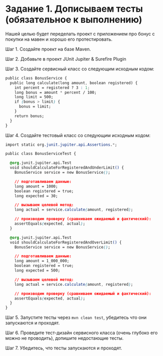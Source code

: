 <h1>Задание 1. Дописываем тесты (обязательное к выполнению)</h1>

Нашей целью будет переделать проект с приложением про бонус с покупки на мавен и хорошо его протестировать.

Шаг 1. Создайте проект на базе Maven.

Шаг 2. Добавьте в проект JUnit Jupiter & Surefire Plugin

Шаг 3. Создайте сервисный класс со следующим исходным кодом:

```css
public class BonusService {
  public long calculate(long amount, boolean registered) {
    int percent = registered ? 3 : 1;
    long bonus = amount * percent / 100;
    long limit = 500;
    if (bonus > limit) {
      bonus = limit;
    }
    return bonus;
  }
}
```
Шаг 4. Создайте тестовый класс со следующим исходным кодом:

```css
import static org.junit.jupiter.api.Assertions.*;

public class BonusServiceTest {

  @org.junit.jupiter.api.Test
  void shouldCalculateForRegisteredAndUnderLimit() {
    BonusService service = new BonusService();

    // подготавливаем данные:
    long amount = 1000;
    boolean registered = true;
    long expected = 30;

    // вызываем целевой метод:
    long actual = service.calculate(amount, registered);

    // производим проверку (сравниваем ожидаемый и фактический):
    assertEquals(expected, actual);
  }

  @org.junit.jupiter.api.Test
  void shouldCalculateForRegisteredAndOverLimit() {
    BonusService service = new BonusService();

    // подготавливаем данные:
    long amount = 1_000_000;
    boolean registered = true;
    long expected = 500;

    // вызываем целевой метод:
    long actual = service.calculate(amount, registered);

    // производим проверку (сравниваем ожидаемый и фактический):
    assertEquals(expected, actual);
  }
}
```
Шаг 5. Запустите тесты через `mvn clean test`, убедитесь что они запускаются и проходят.

Шаг 6. Проведите тест-дизайн сервисного класса (очень глубоко его можно не проводить), допишите недостающие тесты.

Шаг 7. Убедитесь, что тесты запускаются и проходят.
